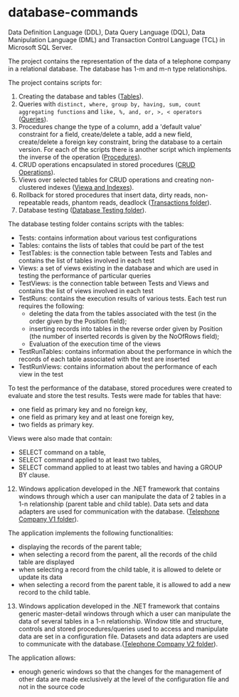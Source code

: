 # database-commands
Data Definition Language (DDL), Data Query Language (DQL), Data Manipulation Language (DML) and Transaction Control Language (TCL) in Microsoft SQL Server.

The project contains the representation of the data of a telephone company in a relational database. The database has 1-m and m-n type relationships.

The project contains scripts for:
1. Creating the database and tables ([Tables](https://github.com/Iri25/db-sql-Iri25/blob/main/Tables.sql)).
2. Queries with `distinct, where, group by, having, sum, count aggregating functions` and `like, %, and, or, >, < operators` ([Queries](https://github.com/Iri25/db-sql-Iri25/blob/main/Queries.sql)).
3. Procedures change the type of a column, add a 'default value' constraint for a field, create/delete a table, add a new field, create/delete a foreign key constraint, bring the database to a certain version. For each of the scripts there is another script which
implements the inverse of the operation ([Procedures](https://github.com/Iri25/db-sql-Iri25/blob/main/Procedures.sql)).
4. CRUD operations encapsulated in stored procedures ([CRUD Operations](https://github.com/Iri25/db-sql-Iri25/blob/main/CRUD%20Operations.sql)).
5. Views over selected tables for CRUD operations and creating non-clustered indexes ([Viewa and Indexes](https://github.com/Iri25/db-sql-Iri25/blob/main/Views%20and%20Indexes.sql)).
6. Rollback for stored procedures that insert data, dirty reads, non-repeatable reads, phantom reads, deadlock ([Transactions folder](https://github.com/Iri25/database-commands/blob/main/Transactions)).
11. Database testing ([Database Testing folder](https://github.com/Iri25/db-sql-Iri25/tree/main/Database%20Testing)).

The database testing folder contains scripts with the tables:
- Tests: contains information about various test configurations
- Tables: contains the lists of tables that could be part of the test
- TestTables: is the connection table between Tests and Tables and contains the list of tables involved in each test
- Views: a set of views existing in the database and which are used in testing the performance of particular queries
- TestViews: is the connection table between Tests and Views and contains the list of views involved in each test
- TestRuns: contains the execution results of various tests. Each test run requires the following:
  - deleting the data from the tables associated with the test (in the order given by the Position field);
  - inserting records into tables in the reverse order given by Position (the number of inserted records is given by the NoOfRows field);
  - Evaluation of the execution time of the views
- TestRunTables: contains information about the performance in which the records of each table associated with the test are inserted
- TestRunViews: contains information about the performance of each view in the test

To test the performance of the database, stored procedures were created to evaluate and store the test results. Tests were made for tables that have:
- one field as primary key and no foreign key,
- one field as primary key and at least one foreign key,
- two fields as primary key.

Views were also made that contain:
- SELECT command on a table,
- SELECT command applied to at least two tables,
- SELECT command applied to at least two tables and having a GROUP BY clause.

12. Windows application developed in the .NET framework that contains windows through which a user can manipulate the data of 2 tables in a 1-n relationship (parent table and child table). Data sets and data adapters are used for communication with the database. ([Telephone Company V1 folder](https://github.com/Iri25/database-commands/tree/main/Telephone%20Company%20V1)).

The application implements the following functionalities:
  - displaying the records of the parent table;
  - when selecting a record from the parent, all the records of the child table are displayed
  - when selecting a record from the child table, it is allowed to delete or update its data
  - when selecting a record from the parent table, it is allowed to add a new record to the child table.

13. Windows application developed in the .NET framework that contains generic master-detail windows through which a user can manipulate the data of several tables in a 1-n relationship. Window title and structure, controls and stored procedures/queries used to access and manipulate data are set in a configuration file. Datasets and data adapters are used to communicate with the database.([Telephone Company V2 folder](https://github.com/Iri25/database-commands/tree/main/Telephone%20Company%20V2)).

The application allows:
- enough generic windows so that the changes for the management of other data are made exclusively at the level of the configuration file and not in the source code
